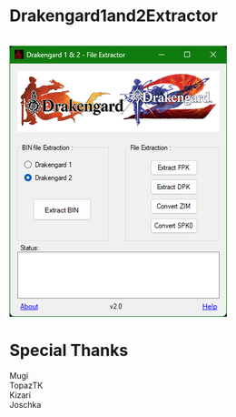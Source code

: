 # Drakengard1and2Extractor
<br>![Image Text](repo_img.png)
<br>

# Special Thanks
Mugi
<br>TopazTK
<br>Kizari
<br>Joschka
